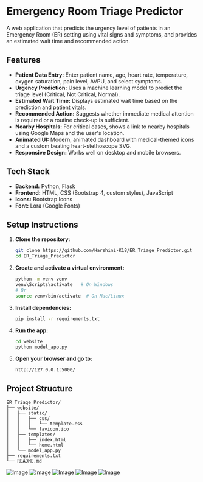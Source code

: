 # Emergency Room Triage Predictor

A web application that predicts the urgency level of patients in an Emergency Room (ER) setting using vital signs and symptoms, and provides an estimated wait time and recommended action.

## Features

- **Patient Data Entry:** Enter patient name, age, heart rate, temperature, oxygen saturation, pain level, AVPU, and select symptoms.
- **Urgency Prediction:** Uses a machine learning model to predict the triage level (Critical, Not Critical, Normal).
- **Estimated Wait Time:** Displays estimated wait time based on the prediction and patient vitals.
- **Recommended Action:** Suggests whether immediate medical attention is required or a routine check-up is sufficient.
- **Nearby Hospitals:** For critical cases, shows a link to nearby hospitals using Google Maps and the user's location.
- **Animated UI:** Modern, animated dashboard with medical-themed icons and a custom beating heart-stethoscope SVG.
- **Responsive Design:** Works well on desktop and mobile browsers.

## Tech Stack

- **Backend:** Python, Flask
- **Frontend:** HTML, CSS (Bootstrap 4, custom styles), JavaScript
- **Icons:** Bootstrap Icons
- **Font:** Lora (Google Fonts)

## Setup Instructions

1. **Clone the repository:**
   ```sh
   git clone https://github.com/Harshini-K18/ER_Triage_Predictor.git
   cd ER_Triage_Predictor
   ```

2. **Create and activate a virtual environment:**
   ```sh
   python -m venv venv
   venv\Scripts\activate   # On Windows
   # Or
   source venv/bin/activate  # On Mac/Linux
   ```

3. **Install dependencies:**
   ```sh
   pip install -r requirements.txt
   ```

4. **Run the app:**
   ```sh
   cd website
   python model_app.py
   ```

5. **Open your browser and go to:**
   ```
   http://127.0.0.1:5000/
   ```

## Project Structure

```
ER_Triage_Predictor/
├── website/
│   ├── static/
│   │   ├── css/
│   │   │   └── template.css
│   │   └── favicon.ico
│   ├── templates/
│   │   ├── index.html
│   │   └── home.html
│   └── model_app.py
├── requirements.txt
└── README.md
```

![Image](https://github.com/user-attachments/assets/ea2f4b48-23b4-4f00-bde4-aee1a20a2501)
![Image](https://github.com/user-attachments/assets/d5f199a3-fa64-4a4a-ad73-f32fa844d889)
![Image](https://github.com/user-attachments/assets/154bb30f-0071-4815-858a-e0b82729ec93)
![Image](https://github.com/user-attachments/assets/4eec18e6-f1fb-49cc-b6b0-0c54bbbd62e4)
![Image](https://github.com/user-attachments/assets/99e1cf50-dd66-4365-9482-e2c093d64340)
